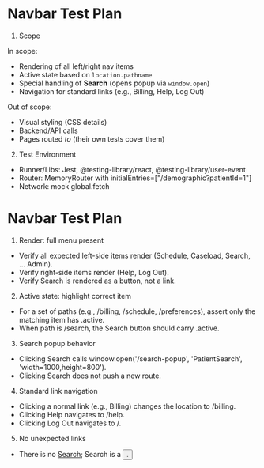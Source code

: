 # Navbar Test Plan

1. Scope

In scope:
- Rendering of all left/right nav items
- Active state based on `location.pathname`
- Special handling of **Search** (opens popup via `window.open`)
- Navigation for standard links (e.g., Billing, Help, Log Out)

Out of scope:
- Visual styling (CSS details)
- Backend/API calls
- Pages routed *to* (their own tests cover them)

2. Test Environment
- Runner/Libs: Jest, @testing-library/react, @testing-library/user-event
- Router: MemoryRouter with initialEntries=["/demographic?patientId=1"]
- Network: mock global.fetch

# Navbar Test Plan

1. Render: full menu present
- Verify all expected left-side items render (Schedule, Caseload, Search, … Admin).
- Verify right-side items render (Help, Log Out).
- Verify Search is rendered as a button, not a link.

2. Active state: highlight correct item
- For a set of paths (e.g., /billing, /schedule, /preferences), assert only the matching item has .active.
- When path is /search, the Search button should carry .active.

3. Search popup behavior
- Clicking Search calls window.open('/search-popup', 'PatientSearch', 'width=1000,height=800').
- Clicking Search does not push a new route.

4. Standard link navigation
- Clicking a normal link (e.g., Billing) changes the location to /billing.
- Clicking Help navigates to /help.
- Clicking Log Out navigates to /.

5. No unexpected links
- There is no <a href="/search">Search</a>; Search is a <button>.




